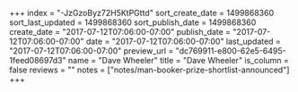 +++
index = "-JzGzoByz72H5KtPGttd"
sort_create_date = 1499868360
sort_last_updated = 1499868360
sort_publish_date = 1499868360
create_date = "2017-07-12T07:06:00-07:00"
publish_date = "2017-07-12T07:06:00-07:00"
date = "2017-07-12T07:06:00-07:00"
last_updated = "2017-07-12T07:06:00-07:00"
preview_url = "dc769911-e800-62e5-6495-1feed08697d3"
name = "Dave Wheeler"
title = "Dave Wheeler"
is_column = false
reviews = ""
notes = ["notes/man-booker-prize-shortlist-announced"]
+++

